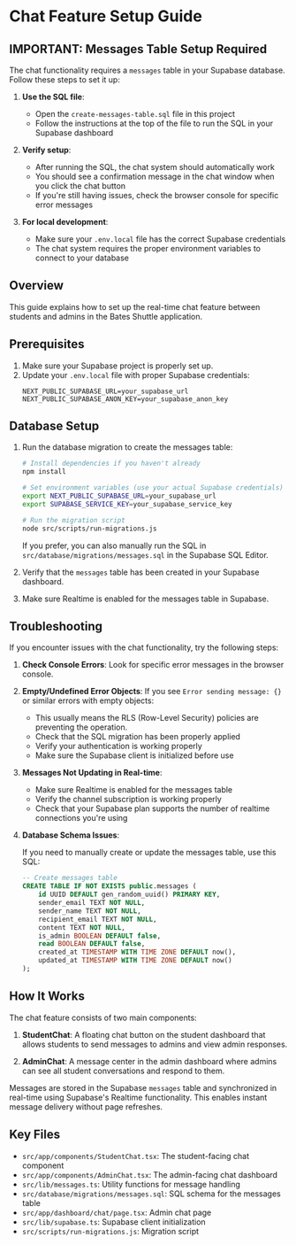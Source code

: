# Chat Feature Setup Guide

## IMPORTANT: Messages Table Setup Required

The chat functionality requires a `messages` table in your Supabase database. Follow these steps to set it up:

1. **Use the SQL file**:

   - Open the `create-messages-table.sql` file in this project
   - Follow the instructions at the top of the file to run the SQL in your Supabase dashboard

2. **Verify setup**:

   - After running the SQL, the chat system should automatically work
   - You should see a confirmation message in the chat window when you click the chat button
   - If you're still having issues, check the browser console for specific error messages

3. **For local development**:
   - Make sure your `.env.local` file has the correct Supabase credentials
   - The chat system requires the proper environment variables to connect to your database

## Overview

This guide explains how to set up the real-time chat feature between students and admins in the Bates Shuttle application.

## Prerequisites

1. Make sure your Supabase project is properly set up.
2. Update your `.env.local` file with proper Supabase credentials:
   ```
   NEXT_PUBLIC_SUPABASE_URL=your_supabase_url
   NEXT_PUBLIC_SUPABASE_ANON_KEY=your_supabase_anon_key
   ```

## Database Setup

1. Run the database migration to create the messages table:

   ```bash
   # Install dependencies if you haven't already
   npm install

   # Set environment variables (use your actual Supabase credentials)
   export NEXT_PUBLIC_SUPABASE_URL=your_supabase_url
   export SUPABASE_SERVICE_KEY=your_supabase_service_key

   # Run the migration script
   node src/scripts/run-migrations.js
   ```

   If you prefer, you can also manually run the SQL in `src/database/migrations/messages.sql` in the Supabase SQL Editor.

2. Verify that the `messages` table has been created in your Supabase dashboard.

3. Make sure Realtime is enabled for the messages table in Supabase.

## Troubleshooting

If you encounter issues with the chat functionality, try the following steps:

1. **Check Console Errors**: Look for specific error messages in the browser console.

2. **Empty/Undefined Error Objects**: If you see `Error sending message: {}` or similar errors with empty objects:

   - This usually means the RLS (Row-Level Security) policies are preventing the operation.
   - Check that the SQL migration has been properly applied
   - Verify your authentication is working properly
   - Make sure the Supabase client is initialized before use

3. **Messages Not Updating in Real-time**:

   - Make sure Realtime is enabled for the messages table
   - Verify the channel subscription is working properly
   - Check that your Supabase plan supports the number of realtime connections you're using

4. **Database Schema Issues**:

   If you need to manually create or update the messages table, use this SQL:

   ```sql
   -- Create messages table
   CREATE TABLE IF NOT EXISTS public.messages (
       id UUID DEFAULT gen_random_uuid() PRIMARY KEY,
       sender_email TEXT NOT NULL,
       sender_name TEXT NOT NULL,
       recipient_email TEXT NOT NULL,
       content TEXT NOT NULL,
       is_admin BOOLEAN DEFAULT false,
       read BOOLEAN DEFAULT false,
       created_at TIMESTAMP WITH TIME ZONE DEFAULT now(),
       updated_at TIMESTAMP WITH TIME ZONE DEFAULT now()
   );
   ```

## How It Works

The chat feature consists of two main components:

1. **StudentChat**: A floating chat button on the student dashboard that allows students to send messages to admins and view admin responses.

2. **AdminChat**: A message center in the admin dashboard where admins can see all student conversations and respond to them.

Messages are stored in the Supabase `messages` table and synchronized in real-time using Supabase's Realtime functionality. This enables instant message delivery without page refreshes.

## Key Files

- `src/app/components/StudentChat.tsx`: The student-facing chat component
- `src/app/components/AdminChat.tsx`: The admin-facing chat dashboard
- `src/lib/messages.ts`: Utility functions for message handling
- `src/database/migrations/messages.sql`: SQL schema for the messages table
- `src/app/dashboard/chat/page.tsx`: Admin chat page
- `src/lib/supabase.ts`: Supabase client initialization
- `src/scripts/run-migrations.js`: Migration script
